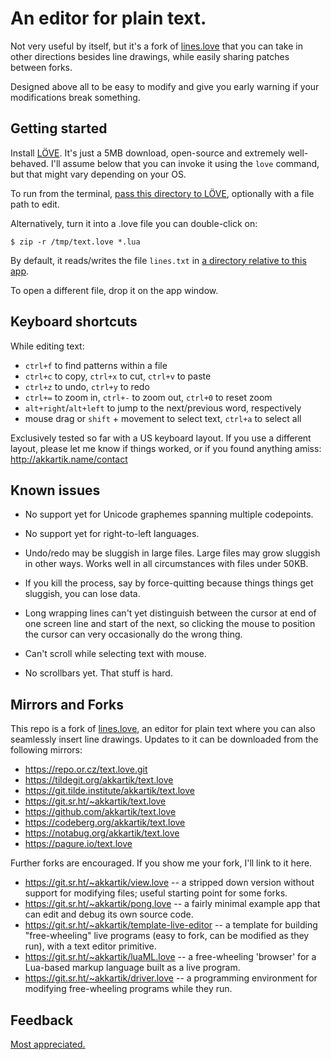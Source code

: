 # An editor for plain text.

Not very useful by itself, but it's a fork of [lines.love](http://akkartik.name/lines.html)
that you can take in other directions besides line drawings, while easily
sharing patches between forks.

Designed above all to be easy to modify and give you early warning if your
modifications break something.

## Getting started

Install [LÖVE](https://love2d.org). It's just a 5MB download, open-source and
extremely well-behaved. I'll assume below that you can invoke it using the
`love` command, but that might vary depending on your OS.

To run from the terminal, [pass this directory to LÖVE](https://love2d.org/wiki/Getting_Started#Running_Games),
optionally with a file path to edit.

Alternatively, turn it into a .love file you can double-click on:
```
$ zip -r /tmp/text.love *.lua
```

By default, it reads/writes the file `lines.txt` in
[a directory relative to this app](https://love2d.org/wiki/love.filesystem.getSourceBaseDirectory).

To open a different file, drop it on the app window.

## Keyboard shortcuts

While editing text:
* `ctrl+f` to find patterns within a file
* `ctrl+c` to copy, `ctrl+x` to cut, `ctrl+v` to paste
* `ctrl+z` to undo, `ctrl+y` to redo
* `ctrl+=` to zoom in, `ctrl+-` to zoom out, `ctrl+0` to reset zoom
* `alt+right`/`alt+left` to jump to the next/previous word, respectively
* mouse drag or `shift` + movement to select text, `ctrl+a` to select all

Exclusively tested so far with a US keyboard layout. If
you use a different layout, please let me know if things worked, or if you
found anything amiss: http://akkartik.name/contact

## Known issues

* No support yet for Unicode graphemes spanning multiple codepoints.

* No support yet for right-to-left languages.

* Undo/redo may be sluggish in large files. Large files may grow sluggish in
  other ways. Works well in all circumstances with files under 50KB.

* If you kill the process, say by force-quitting because things things get
  sluggish, you can lose data.

* Long wrapping lines can't yet distinguish between the cursor at end of one
  screen line and start of the next, so clicking the mouse to position the
  cursor can very occasionally do the wrong thing.

* Can't scroll while selecting text with mouse.

* No scrollbars yet. That stuff is hard.

## Mirrors and Forks

This repo is a fork of [lines.love](http://akkartik.name/lines.html), an
editor for plain text where you can also seamlessly insert line drawings.
Updates to it can be downloaded from the following mirrors:

* https://repo.or.cz/text.love.git
* https://tildegit.org/akkartik/text.love
* https://git.tilde.institute/akkartik/text.love
* https://git.sr.ht/~akkartik/text.love
* https://github.com/akkartik/text.love
* https://codeberg.org/akkartik/text.love
* https://notabug.org/akkartik/text.love
* https://pagure.io/text.love

Further forks are encouraged. If you show me your fork, I'll link to it here.

* https://git.sr.ht/~akkartik/view.love -- a stripped down version without
  support for modifying files; useful starting point for some forks.
* https://git.sr.ht/~akkartik/pong.love -- a fairly minimal example app that
  can edit and debug its own source code.
* https://git.sr.ht/~akkartik/template-live-editor -- a template for
  building "free-wheeling" live programs (easy to fork, can be modified as
  they run), with a text editor primitive.
* https://git.sr.ht/~akkartik/luaML.love -- a free-wheeling 'browser' for a
  Lua-based markup language built as a live program.
* https://git.sr.ht/~akkartik/driver.love -- a programming environment for
  modifying free-wheeling programs while they run.

## Feedback

[Most appreciated.](http://akkartik.name/contact)

